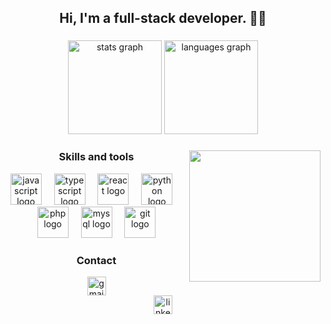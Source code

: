 <h2 align="center">Hi, I'm a full-stack developer. 👋🏻</h2>

###

<div align="center">
  <img src="https://github-readme-stats.vercel.app/api?username=devpaulo2077&hide_title=false&hide_rank=true&show_icons=true&include_all_commits=true&count_private=true&disable_animations=false&theme=react&locale=en&hide_border=true" height="150" alt="stats graph"  />
  <img src="https://github-readme-stats.vercel.app/api/top-langs?username=devpaulo2077&locale=en&hide_title=false&layout=compact&card_width=320&langs_count=10&theme=react&hide_border=true" height="150" alt="languages graph"  />
</div>

###

<img align="right" height="210" src="https://cdn.dribbble.com/users/1579322/screenshots/6587273/blue_boy_typing_nothought.gif"  />

###

<div align="center">
  <h3>Skills and tools</h3>
  <img src="https://cdn.jsdelivr.net/gh/devicons/devicon/icons/javascript/javascript-original.svg" height="50" alt="javascript logo"  />
  <img width="12" />
  <img src="https://cdn.jsdelivr.net/gh/devicons/devicon/icons/typescript/typescript-original.svg" height="50" alt="typescript logo"  />
  <img width="12" />
  <img src="https://cdn.jsdelivr.net/gh/devicons/devicon/icons/react/react-original.svg" height="50" alt="react logo"  />
  <img width="12" />
  <img src="https://cdn.jsdelivr.net/gh/devicons/devicon/icons/python/python-original.svg" height="50" alt="python logo"  />
  <img width="12" />
  <img src="https://cdn.jsdelivr.net/gh/devicons/devicon/icons/php/php-original.svg" height="50" alt="php logo"  />
  <img width="12" />
  <img src="https://cdn.simpleicons.org/mysql/4479A1" height="50" alt="mysql logo"  />
  <img width="12" />
  <img src="https://cdn.jsdelivr.net/gh/devicons/devicon/icons/git/git-original.svg" height="50" alt="git logo"  />
</div>

###

<div align="center" >
  <h3>Contact</h3>
  <a href="mailto:dev.paulorc@gmail.com" target="_blank">
    <img src="https://img.shields.io/static/v1?message=Gmail&logo=gmail&label=&color=61DBFB&logoColor=61DBFB&labelColor=000&style=for-the-badge" height="30" alt="gmail logo"  />
  </a>
</div>

<div align="center">
  <a href="https://www.linkedin.com/in/devpaulo2077/" target="_blank">
    <img src="https://img.shields.io/static/v1?message=LinkedIn&logo=linkedin&label=&color=61DBFB&logoColor=61DBFB&labelColor=000&style=for-the-badge" height="30" alt="linkedin logo"  />
  </a>
</div>

###

<br clear="both">
